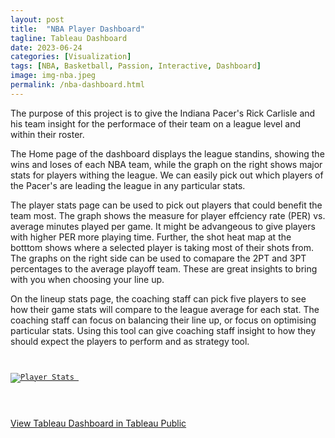 ```yaml
---
layout: post
title:  "NBA Player Dashboard"
tagline: Tableau Dashboard
date: 2023-06-24
categories: [Visualization]
tags: [NBA, Basketball, Passion, Interactive, Dashboard]
image: img-nba.jpeg
permalink: /nba-dashboard.html
---
```


The purpose of this project is to give the Indiana Pacer's Rick Carlisle and his team insight for the performace of their team on a league level and within their roster. 

The Home page of the dashboard displays the league standins, showing the wins and loses of each NBA team, while the graph on the right shows major stats for players withing the league. We can easily pick out which players of the Pacer's are leading the league in any particular stats.

The player stats page can be used to pick out players that could benefit the team most. The graph shows the measure for player effciency rate (PER) vs. average minutes played per game. It might be advangeous to give players with higher PER more playing time. Further, the shot heat map at the botttom shows where a selected player is taking most of their shots from. The graphs on the right side can be used to comapare the 2PT and 3PT percentages to the average playoff team. These are great insights to bring with you when choosing your line up.

On the lineup stats page, the coaching staff can pick five players to see how their game stats will compare to the league average for each stat. The coaching staff can focus on balancing their line up, or focus on optimising particular stats. Using this tool can give coaching staff insight to how they should expect the players to perform and as strategy tool. 


<pre><code>

<div class='tableauPlaceholder' id='viz1687990526279' style='position: relative'><noscript><a href='#'><img alt='Player Stats ' src='https:&#47;&#47;public.tableau.com&#47;static&#47;images&#47;NB&#47;NBADashboard-IndianaPacers&#47;PlayerStats&#47;1_rss.png' style='border: none' /></a></noscript><object class='tableauViz'  style='display:none;'><param name='host_url' value='https%3A%2F%2Fpublic.tableau.com%2F' /> <param name='embed_code_version' value='3' /> <param name='site_root' value='' /><param name='name' value='NBADashboard-IndianaPacers&#47;PlayerStats' /><param name='tabs' value='no' /><param name='toolbar' value='yes' /><param name='static_image' value='https:&#47;&#47;public.tableau.com&#47;static&#47;images&#47;NB&#47;NBADashboard-IndianaPacers&#47;PlayerStats&#47;1.png' /> <param name='animate_transition' value='yes' /><param name='display_static_image' value='yes' /><param name='display_spinner' value='yes' /><param name='display_overlay' value='yes' /><param name='display_count' value='yes' /><param name='language' value='en-US' /><param name='filter' value='publish=yes' /></object></div>                <script type='text/javascript'>                    var divElement = document.getElementById('viz1687990526279');                    var vizElement = divElement.getElementsByTagName('object')[0];                    if ( divElement.offsetWidth > 800 ) { vizElement.style.width='1000px';vizElement.style.height='827px';} else if ( divElement.offsetWidth > 500 ) { vizElement.style.width='1000px';vizElement.style.height='827px';} else { vizElement.style.width='100%';vizElement.style.height='1277px';}                     var scriptElement = document.createElement('script');                    scriptElement.src = 'https://public.tableau.com/javascripts/api/viz_v1.js';                    vizElement.parentNode.insertBefore(scriptElement, vizElement);                </script>

</code></pre>

[View Tableau Dashboard in Tableau Public](https://public.tableau.com/views/NBADashboard-IndianaPacers/PlayerStats?:language=en-US&publish=yes&:display_count=n&:origin=viz_share_link)